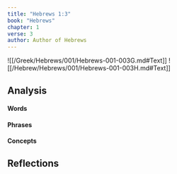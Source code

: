 ```yaml
---
title: "Hebrews 1:3"
book: "Hebrews"
chapter: 1
verse: 3
author: Author of Hebrews
---
```

![[/Greek/Hebrews/001/Hebrews-001-003G.md#Text]]
![[/Hebrew/Hebrews/001/Hebrews-001-003H.md#Text]]

## Analysis

#### Words

#### Phrases

#### Concepts

## Reflections

